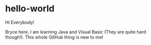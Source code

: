 # hello-world

Hi Everybody!

Bryce here, I am learning Java and Visual Basic (They are quite hard though!).
This whole GitHub thing is new to me!
